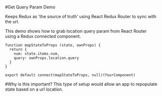#Get Query Param Demo 

Keeps Redux as 'the source of truth' using React Redux Router to sync with the url.  

This demo shows how to grab location query param from React Router using a Redux connected component.

```
function mapStateToProps (state, ownProps) {
  return {
    num: state.items.num,
    query: ownProps.location.query
  }
}

export default connect(mapStateToProps, null)(YourComponent)
```

#Why is this important?
This type of setup would allow an app to repopulate state based on a url location.
